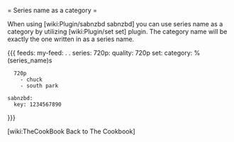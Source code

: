 = Series name as a category =

When using [wiki:Plugin/sabnzbd sabnzbd] you can use series name as a category by utilizing [wiki:Plugin/set set] plugin. The category name will be exactly the one written in as a series name.

{{{
feeds:
  my-feed:
    .
    .
    series:
      720p: 
        quality: 720p
        set:
          category: %(series_name)s

      720p
        - chuck
        - south park

    sabnzbd:
      key: 1234567890
}}}

[wiki:TheCookBook Back to The Cookbook]